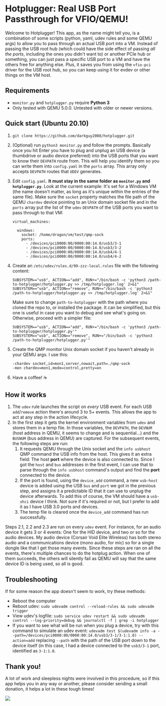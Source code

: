 # Hotplugger: Real USB Port Passthrough for VFIO/QEMU!

Welcome to Hotplugger! This app, as the name might tell you, is a combination of some scripts (python, yaml, udev rules and some QEMU args) to allow you to pass through an actual USB port into a VM. Instead of passing the USB root hub (which could have the side effect of passing *all the ports*, including the ones you didn't want to) or another PCIe hub or something, you can just pass a specific USB port to a VM and have the others free for anything else. Plus, it saves you from using the `vfio-pci` driver for the USB root hub, so you can keep using it for evdev or other things on the VM host.

## Requirements

* `monitor.py` and `hotplugger.py` require **Python 3**
* Only tested with QEMU 5.0.0. Untested with older or newer versions.

## Quick start (Ubuntu 20.10)

1. `git clone https://github.com/darkguy2008/hotplugger.git`

2. (Optional) run `python3 monitor.py` and follow the prompts. Basically once you hit Enter you have to plug and unplug an USB device (a thumbdrive or audio device preferred) into the USB ports that you want to know their `DEVPATH` route from. This will help you identify them so you can write them into `config.yaml` in the `ports` array. This array only accepts `DEVPATH` routes that `UDEV` generates.

3. Edit `config.yaml`. **It must stay in the same folder as `monitor.py` and `hotplugger.py`**. Look at the current example: It's set for a Windows VM (the name doesn't matter, as long as it's unique within the entries of the same file). Make sure the `socket` property matches the file path of the QEMU `chardev` device pointing to an Unix domain socket file and in the `ports` array put the list of the `udev` `DEVPATH` of the USB ports you want to pass through to that VM:

   ```
   virtual_machines:
   
     windows:
       socket: /home/dragon/vm/test/qmp-sock
       ports:
         - /devices/pci0000:00/0000:00:14.0/usb3/3-1
         - /devices/pci0000:00/0000:00:14.0/usb3/3-2
         - /devices/pci0000:00/0000:00:14.0/usb4/4-1
         - /devices/pci0000:00/0000:00:14.0/usb4/4-2
   ```

4. Create an `/etc/udev/rules.d/99-zzz-local.rules` file with the following content:

   ```
   SUBSYSTEM=="usb", ACTION=="add", RUN+="/bin/bash -c 'python3 /path-to-hotplugger/hotplugger.py >> /tmp/hotplugger.log' 2>&1"
   SUBSYSTEM=="usb", ACTION=="remove", RUN+="/bin/bash -c 'python3 /path-to-hotplugger/hotplugger.py >> /tmp/hotplugger.log' 2>&1"
   ```

   Make sure to change `path-to-hotplugger` with the path where you cloned the repo to, or installed the package. It can be simplified, but this one is useful in case you want to debug and see what's going on. Otherwise, proceed with a simpler file:

   ```
   SUBSYSTEM=="usb", ACTION=="add", RUN+="/bin/bash -c 'python3 /path-to-hotplugger/hotplugger.py'"
   SUBSYSTEM=="usb", ACTION=="remove", RUN+="/bin/bash -c 'python3 /path-to-hotplugger/hotplugger.py'"
   ```

5. Create the QMP monitor Unix domain socket if you haven't already in your QEMU args. I use this:

   ```
   -chardev socket,id=mon1,server,nowait,path=./qmp-sock
   -mon chardev=mon1,mode=control,pretty=on
   ```

6. Have a coffee! ☕

## How it works

1. The `udev` rule launches the script on *every* USB event. For each USB `add`/`remove` action there's around 3 to 5+ events. This allows the app to act at any step in the action lifecycle.
2. In the first step it gets the kernel environment variables from `udev` and stores them in a temp file. In those variables, the `DEVPATH`, the `DEVNUM` (host address in QEMU, it seems to change and is sequential...) and the `BUSNUM` (bus address in QEMU) are captured. For the subsequent events, the following steps are run:
   1. It requests QEMU through the Unix socket and the `info usbhost` QMP command the USB info from the host. This gives it an extra field: The host **port** where the device is also connected to. Since I got the `host` and `bus` addresses in the first event, I can use that to parse through the `info usbhost` command's output and find the **port** connected to the device.
   2. If the port is found, using the `device_add` command, a new `usb-host` device is added using the USB `bus` and `port` we got in the previous step, and assigns it a predictable ID that it can use to unplug the device afterwards. To add this of course, the VM should have a `usb-xhci` device I think. Not sure if it's required or not, but I prefer to add it as I have USB 3.0 ports and devices.
   3. The temp file is cleared once the `device_add` command has run successfully.

Steps 2.1, 2.2 and 2.3 are run on every `udev` event. For instance, for an audio device it gets 3 or 4 events: One for the HID device, and two or so for the audio devices. My audio device (Corsair Void Elite Wireless) has both stereo audio and a communications device (mono audio, for mic) so for a single dongle like that I get those many events. Since these steps are ran on all the events, there's multiple chances to do the hotplug action. When one of them succeeds, the others will silently fail as QEMU will say that the same device ID is being used, so all is good.

## Troubleshooting

If for some reason the app doesn't seem to work, try these methods:

* Reboot the computer
* Reboot udev: `sudo udevadm control --reload-rules && sudo udevadm trigger`
* View udev's logfile: `sudo service udev restart && sudo udevadm control --log-priority=debug && journalctl -f | grep -i hotplugger`
* If you want to see what will be run when you plug a device, try with this command to simulate an udev event: `udevadm test $(udevadm info -a --path=/devices/pci0000:00/0000:00:14.0/usb3/3-1/3-1:1.0) --action=add` replacing `--path` with the path of the USB port down to the device itself (in this case, I had a device connected to the `usb3/3-1` port, identified as `3-1:1.0`.

## Thank you!

A lot of work and sleepless nights were involved in this procedure, so if this app helps you in any way or another, please consider sending a small donation, it helps a lot in these tough times! 

[<img src="https://www.paypalobjects.com/en_US/i/btn/btn_donate_LG.gif">](https://www.paypal.com/donate?hosted_button_id=H2YLSRHBQJ94G)
